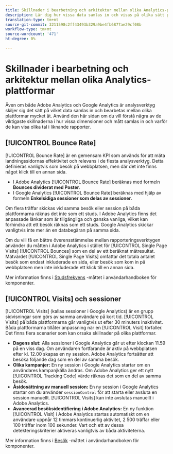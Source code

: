 ```yaml
---
title: Skillnader i bearbetning och arkitektur mellan olika Analytics-plattformar
description: Lär dig hur vissa data samlas in och visas på olika sätt på olika plattformar som Adobe Analytics och Google Analytics.
translation-type: tm+mt
source-git-commit: 3211598c2ff43493b329a9be4fb6877ae29cf08b
workflow-type: tm+mt
source-wordcount: '471'
ht-degree: 0%

---
```



# Skillnader i bearbetning och arkitektur mellan olika Analytics-plattformar

Även om både Adobe Analytics och Google Analytics är analysverktyg skiljer sig det sätt på vilket data samlas in och bearbetas mellan olika plattformar mycket åt. Använd den här sidan om du vill förstå några av de viktigaste skillnaderna i hur vissa dimensioner och mått samlas in och varför de kan visa olika tal i liknande rapporter.

## [!UICONTROL Bounce Rate]

[!UICONTROL Bounce Rate] är en gemensam KPI som används för att mäta landningssidornas effektivitet och relevans i de flesta analysverktyg. Detta definieras vanligtvis som besök på webbplatsen, men där det inte finns något klick till en annan sida.

* I Adobe Analytics [!UICONTROL Bounce Rate] beräknas med formeln **Bounces dividerat med Poster**.
* I Google Analytics [!UICONTROL Bounce Rate] beräknas med hjälp av formeln **Enkelsidiga sessioner som delas av sessioner**.

Om flera träffar skickas vid samma besök eller session på båda plattformarna räknas det inte som ett studs. I Adobe Analytics finns det anpassade länkar som är tillgängliga och ganska vanliga, vilket kan förhindra att ett besök räknas som ett studs. Google Analytics skickar vanligtvis inte mer än en databegäran på samma sida.

Om du vill få en bättre överensstämmelse mellan rapporteringsverktygen använder du måtten i Adobe Analytics i stället för [!UICONTROL Single Page Visits] [!UICONTROL Bounces] som en del av ett beräknat mätresultat. Mätvärdet [!UICONTROL Single Page Visits] omfattar det totala antalet besök som endast inkluderade en sida, eller besök som kom in på webbplatsen men inte inkluderade ett klick till en annan sida.

Mer information finns i [Studsfrekvens](/help/components/c-variables/c-metrics/metrics-bounce-rate.md) -måttet i användarhandboken för komponenter.

## [!UICONTROL Visits] och sessioner

[!UICONTROL Visits] (kallas sessioner i Google Analytics) är en grupp sidvisningar som görs av samma användare på kort tid. [!UICONTROL Visits] på båda plattformarna går vanligtvis ut efter 30 minuters inaktivitet. Båda plattformarna tillåter anpassning när en [!UICONTROL Visit] förfaller. Det finns flera scenarier som kan orsaka skillnader på olika plattformar.

* **Dagens slut:** Alla sessioner i Google Analytics går ut efter klockan 11.59 på en viss dag. Om användaren fortfarande är aktiv på webbplatsen efter kl. 12.00 skapas en ny session. Adobe Analytics fortsätter att besöka följande dag som en del av samma besök.
* **Olika kampanjer:** En ny session i Google Analytics startar om en användares kampanjkälla ändras. Om Adobe Analytics ger ett nytt [!UICONTROL Tracking Code] värde räknas det som en del av samma besök.
* **Åsidosättning av manuell session:** En ny session i Google Analytics startar om du använder `sessionControl` för att starta eller avsluta en session manuellt. [!UICONTROL Visits] kan inte avslutas manuellt i Adobe Analytics.
* **Avancerad besöksidentifiering i Adobe Analytics:** En ny funktion [!UICONTROL Visit] i Adobe Analytics startas automatiskt om en användare uppnår 12 timmars kontinuerlig aktivitet, 2 500 träffar eller 100 träffar inom 100 sekunder. Vart och ett av dessa detekteringskriterier aktiveras vanligtvis av båda aktiviteterna.

Mer information finns i [Besök](/help/components/c-variables/c-metrics/metrics-visit.md) -måttet i användarhandboken för komponenter.

